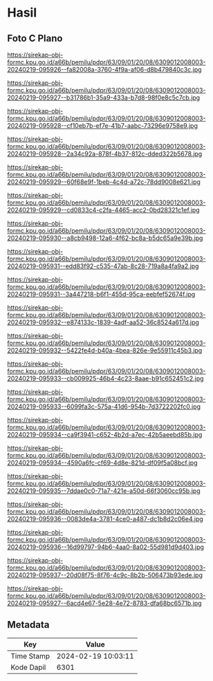 # Hasil

## Foto C Plano

https://sirekap-obj-formc.kpu.go.id/a66b/pemilu/pdpr/63/09/01/20/08/6309012008003-20240219-095926--fa82008a-3760-4f9a-af06-d8b479840c3c.jpg

https://sirekap-obj-formc.kpu.go.id/a66b/pemilu/pdpr/63/09/01/20/08/6309012008003-20240219-095927--b31786b1-35a9-433a-b7d8-98f0e8c5c7cb.jpg

https://sirekap-obj-formc.kpu.go.id/a66b/pemilu/pdpr/63/09/01/20/08/6309012008003-20240219-095928--cf10eb7b-ef7e-41b7-aabc-73296e9758e9.jpg

https://sirekap-obj-formc.kpu.go.id/a66b/pemilu/pdpr/63/09/01/20/08/6309012008003-20240219-095928--2a34c92a-878f-4b37-812c-dded322b5678.jpg

https://sirekap-obj-formc.kpu.go.id/a66b/pemilu/pdpr/63/09/01/20/08/6309012008003-20240219-095929--60f68e9f-1beb-4c4d-a72c-78dd9008e621.jpg

https://sirekap-obj-formc.kpu.go.id/a66b/pemilu/pdpr/63/09/01/20/08/6309012008003-20240219-095929--cd0833c4-c2fa-4465-acc2-0bd28321c1ef.jpg

https://sirekap-obj-formc.kpu.go.id/a66b/pemilu/pdpr/63/09/01/20/08/6309012008003-20240219-095930--a8cb9498-12a6-4f62-bc8a-b5dc65a9e39b.jpg

https://sirekap-obj-formc.kpu.go.id/a66b/pemilu/pdpr/63/09/01/20/08/6309012008003-20240219-095931--edd83f92-c535-47ab-8c28-719a8a4fa9a2.jpg

https://sirekap-obj-formc.kpu.go.id/a66b/pemilu/pdpr/63/09/01/20/08/6309012008003-20240219-095931--3a447218-b6f1-455d-95ca-eebfef52674f.jpg

https://sirekap-obj-formc.kpu.go.id/a66b/pemilu/pdpr/63/09/01/20/08/6309012008003-20240219-095932--e874133c-1839-4adf-aa52-36c8524a617d.jpg

https://sirekap-obj-formc.kpu.go.id/a66b/pemilu/pdpr/63/09/01/20/08/6309012008003-20240219-095932--5422fe4d-b40a-4bea-826e-9e55911c45b3.jpg

https://sirekap-obj-formc.kpu.go.id/a66b/pemilu/pdpr/63/09/01/20/08/6309012008003-20240219-095933--cb009925-46b4-4c23-8aae-b91c652451c2.jpg

https://sirekap-obj-formc.kpu.go.id/a66b/pemilu/pdpr/63/09/01/20/08/6309012008003-20240219-095933--6099fa3c-575a-41d6-954b-7d3722202fc0.jpg

https://sirekap-obj-formc.kpu.go.id/a66b/pemilu/pdpr/63/09/01/20/08/6309012008003-20240219-095934--ca9f3941-c652-4b2d-a7ec-42b5aeebd85b.jpg

https://sirekap-obj-formc.kpu.go.id/a66b/pemilu/pdpr/63/09/01/20/08/6309012008003-20240219-095934--4590a6fc-cf69-4d8e-821d-df09f5a08bcf.jpg

https://sirekap-obj-formc.kpu.go.id/a66b/pemilu/pdpr/63/09/01/20/08/6309012008003-20240219-095935--7ddae0c0-71a7-421e-a50d-66f3060cc95b.jpg

https://sirekap-obj-formc.kpu.go.id/a66b/pemilu/pdpr/63/09/01/20/08/6309012008003-20240219-095936--0083de4a-3781-4ce0-a487-dc1b8d2c06e4.jpg

https://sirekap-obj-formc.kpu.go.id/a66b/pemilu/pdpr/63/09/01/20/08/6309012008003-20240219-095936--16d99797-94b6-4aa0-8a02-55d981d9d403.jpg

https://sirekap-obj-formc.kpu.go.id/a66b/pemilu/pdpr/63/09/01/20/08/6309012008003-20240219-095937--20d08f75-8f76-4c9c-8b2b-506473b93ede.jpg

https://sirekap-obj-formc.kpu.go.id/a66b/pemilu/pdpr/63/09/01/20/08/6309012008003-20240219-095927--6acd4e67-5e28-4e72-8783-dfa68bc6571b.jpg


## Metadata

| Key        | Value               |
| ---------- | ------------------- |
| Time Stamp | 2024-02-19 10:03:11 |
| Kode Dapil | 6301                |



